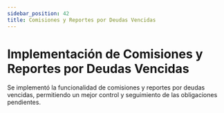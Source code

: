 ```yaml
---
sidebar_position: 42
title: Comisiones y Reportes por Deudas Vencidas
---
```


# Implementación de Comisiones y Reportes por Deudas Vencidas

Se implementó la funcionalidad de comisiones y reportes por deudas vencidas, permitiendo un mejor control y seguimiento de las obligaciones pendientes.
